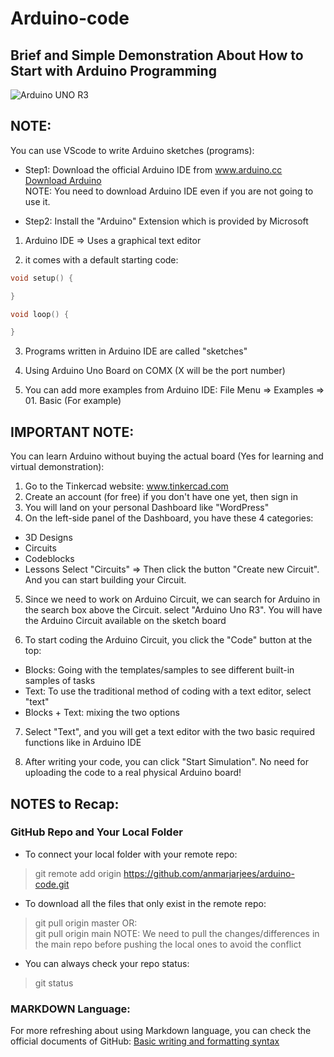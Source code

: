 # Arduino-code
## Brief and Simple Demonstration About How to Start with Arduino Programming

![Arduino UNO R3](https://myoctocat.com/assets/images/base-octocat.svg)

## NOTE: 
You can use VScode to write Arduino sketches (programs):
* Step1: Download the official Arduino IDE from www.arduino.cc <br>
[Download Arduino](https://www.arduino.cc/en/software) <br>
NOTE: You need to download Arduino IDE even if you are not going to use it.

* Step2: Install the "Arduino" Extension which is provided by Microsoft

1. Arduino IDE => Uses a graphical text editor

2. it comes with a default starting code:
```cpp
void setup() {

}

void loop() {

}
```

3. Programs written in Arduino IDE are called "sketches"

4. Using Arduino Uno Board on COMX (X will be the port number)

5. You can add more examples from Arduino IDE:
File Menu => Examples => 01. Basic (For example)

## IMPORTANT NOTE:
You can learn Arduino without buying the actual board (Yes for learning and virtual demonstration):
1. Go to the Tinkercad website: www.tinkercad.com
2. Create an account (for free) if you don't have one yet, then sign in
3. You will land on your personal Dashboard like "WordPress"
4. On the left-side panel of the Dashboard, you have these 4 categories:
- 3D Designs
- Circuits
- Codeblocks
- Lessons
Select "Circuits" => Then click the button "Create new Circuit".
And you can start building your Circuit.

5. Since we need to work on Arduino Circuit, we can search for Arduino in the search box above the Circuit.
select "Arduino Uno R3". You will have the Arduino Circuit available on the sketch board

6. To start coding the Arduino Circuit, you click the "Code" button at the top:
- Blocks: Going with the templates/samples to see different built-in samples of tasks
- Text: To use the traditional method of coding with a text editor, select "text"
- Blocks + Text: mixing the two options

7. Select "Text", and you will get a text editor with the two basic required functions like in Arduino IDE

8. After writing your code, you can click "Start Simulation". No need for uploading the code to a real physical Arduino board!

## NOTES to Recap:
### GitHub Repo and Your Local Folder
- To connect your local folder with your remote repo:
> git remote add origin https://github.com/anmarjarjees/arduino-code.git
- To download all the files that only exist in the remote repo:
> git pull origin master
OR: <br>
> git pull origin main
NOTE: We need to pull the changes/differences in the main repo before pushing the local ones to avoid the conflict
- You can always check your repo status:
> git status

### MARKDOWN Language:
For more refreshing about using Markdown language,
you can check the official documents of GitHub:
[Basic writing and formatting syntax](https://docs.github.com/en/get-started/writing-on-github/getting-started-with-writing-and-formatting-on-github/basic-writing-and-formatting-syntax)

